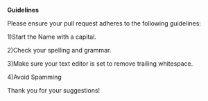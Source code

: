 **Guidelines**

Please ensure your pull request adheres to the following guidelines:

1)Start the Name with a capital.

2)Check your spelling and grammar.

3)Make sure your text editor is set to remove trailing whitespace.

4)Avoid Spamming

Thank you for your suggestions!

